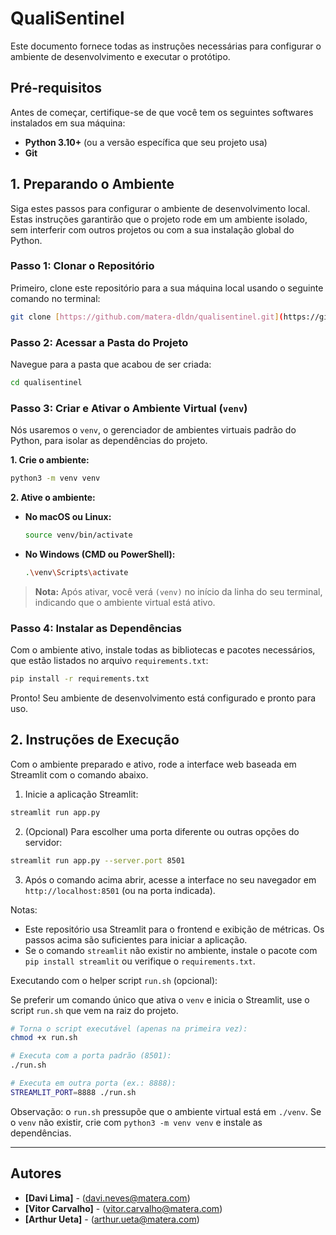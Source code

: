 # QualiSentinel

Este documento fornece todas as instruções necessárias para configurar o ambiente de desenvolvimento e executar o protótipo.

## Pré-requisitos

Antes de começar, certifique-se de que você tem os seguintes softwares instalados em sua máquina:

* **Python 3.10+** (ou a versão específica que seu projeto usa)
* **Git**

## 1. Preparando o Ambiente

Siga estes passos para configurar o ambiente de desenvolvimento local. Estas instruções garantirão que o projeto rode em um ambiente isolado, sem interferir com outros projetos ou com a sua instalação global do Python.

### Passo 1: Clonar o Repositório

Primeiro, clone este repositório para a sua máquina local usando o seguinte comando no terminal:

```bash
git clone [https://github.com/matera-dldn/qualisentinel.git](https://github.com/matera-dldn/qualisentinel.git)
```

### Passo 2: Acessar a Pasta do Projeto

Navegue para a pasta que acabou de ser criada:

```bash
cd qualisentinel
```

### Passo 3: Criar e Ativar o Ambiente Virtual (`venv`)

Nós usaremos o `venv`, o gerenciador de ambientes virtuais padrão do Python, para isolar as dependências do projeto.

**1. Crie o ambiente:**

```bash
python3 -m venv venv
```

**2. Ative o ambiente:**

* **No macOS ou Linux:**
    ```bash
    source venv/bin/activate
    ```
* **No Windows (CMD ou PowerShell):**
    ```bash
    .\venv\Scripts\activate
    ```

> **Nota:** Após ativar, você verá `(venv)` no início da linha do seu terminal, indicando que o ambiente virtual está ativo.

### Passo 4: Instalar as Dependências

Com o ambiente ativo, instale todas as bibliotecas e pacotes necessários, que estão listados no arquivo `requirements.txt`:

```bash
pip install -r requirements.txt
```

Pronto! Seu ambiente de desenvolvimento está configurado e pronto para uso.


## 2. Instruções de Execução

Com o ambiente preparado e ativo, rode a interface web baseada em Streamlit com o comando abaixo.

1. Inicie a aplicação Streamlit:

```bash
streamlit run app.py
```

2. (Opcional) Para escolher uma porta diferente ou outras opções do servidor:

```bash
streamlit run app.py --server.port 8501
```

3. Após o comando acima abrir, acesse a interface no seu navegador em `http://localhost:8501` (ou na porta indicada).

Notas:
- Este repositório usa Streamlit para o frontend e exibição de métricas. Os passos acima são suficientes para iniciar a aplicação.
- Se o comando `streamlit` não existir no ambiente, instale o pacote com `pip install streamlit` ou verifique o `requirements.txt`.

Executando com o helper script `run.sh` (opcional):

Se preferir um comando único que ativa o `venv` e inicia o Streamlit, use o script `run.sh` que vem na raiz do projeto.

```bash
# Torna o script executável (apenas na primeira vez):
chmod +x run.sh

# Executa com a porta padrão (8501):
./run.sh

# Executa em outra porta (ex.: 8888):
STREAMLIT_PORT=8888 ./run.sh
```

Observação: o `run.sh` pressupõe que o ambiente virtual está em `./venv`. Se o `venv` não existir, crie com `python3 -m venv venv` e instale as dependências.

---

## Autores

* **[Davi Lima]** - ([davi.neves@matera.com](mailto:davi.neves@matera.com))
* **[Vitor Carvalho]** - ([vitor.carvalho@matera.com](mailto:vitor.carvalho@matera.com))
* **[Arthur Ueta]** - ([arthur.ueta@matera.com](mailto:arthur.ueta@matera.com))